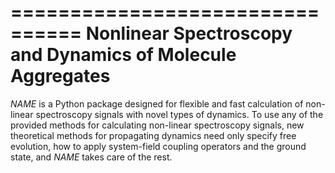 ================================
Nonlinear Spectroscopy and Dynamics of Molecule Aggregates
================================

*NAME* is a Python package designed for flexible and fast calculation of
non-linear spectroscopy signals with novel types of dynamics. To use any of the
provided methods for calculating non-linear spectroscopy signals, new
theoretical methods for propagating dynamics need only specify free evolution,
how to apply system-field coupling operators and the ground state, and *NAME*
takes care of the rest.